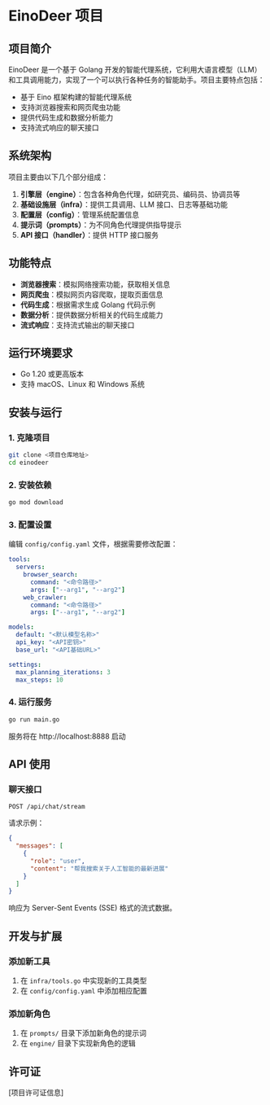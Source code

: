 # EinoDeer 项目

## 项目简介

EinoDeer 是一个基于 Golang 开发的智能代理系统，它利用大语言模型（LLM）和工具调用能力，实现了一个可以执行各种任务的智能助手。项目主要特点包括：

- 基于 Eino 框架构建的智能代理系统
- 支持浏览器搜索和网页爬虫功能
- 提供代码生成和数据分析能力
- 支持流式响应的聊天接口

## 系统架构

项目主要由以下几个部分组成：

1. **引擎层（engine）**：包含各种角色代理，如研究员、编码员、协调员等
2. **基础设施层（infra）**：提供工具调用、LLM 接口、日志等基础功能
3. **配置层（config）**：管理系统配置信息
4. **提示词（prompts）**：为不同角色代理提供指导提示
5. **API 接口（handler）**：提供 HTTP 接口服务

## 功能特点

- **浏览器搜索**：模拟网络搜索功能，获取相关信息
- **网页爬虫**：模拟网页内容爬取，提取页面信息
- **代码生成**：根据需求生成 Golang 代码示例
- **数据分析**：提供数据分析相关的代码生成能力
- **流式响应**：支持流式输出的聊天接口

## 运行环境要求

- Go 1.20 或更高版本
- 支持 macOS、Linux 和 Windows 系统

## 安装与运行

### 1. 克隆项目

```bash
git clone <项目仓库地址>
cd einodeer
```

### 2. 安装依赖

```bash
go mod download
```

### 3. 配置设置

编辑 `config/config.yaml` 文件，根据需要修改配置：

```yaml
tools:
  servers:
    browser_search:
      command: "<命令路径>"
      args: ["--arg1", "--arg2"]
    web_crawler:
      command: "<命令路径>"
      args: ["--arg1", "--arg2"]

models:
  default: "<默认模型名称>"
  api_key: "<API密钥>"
  base_url: "<API基础URL>"

settings:
  max_planning_iterations: 3
  max_steps: 10
```

### 4. 运行服务

```bash
go run main.go
```

服务将在 http://localhost:8888 启动

## API 使用

### 聊天接口

```
POST /api/chat/stream
```

请求示例：

```json
{
  "messages": [
    {
      "role": "user",
      "content": "帮我搜索关于人工智能的最新进展"
    }
  ]
}
```

响应为 Server-Sent Events (SSE) 格式的流式数据。

## 开发与扩展

### 添加新工具

1. 在 `infra/tools.go` 中实现新的工具类型
2. 在 `config/config.yaml` 中添加相应配置

### 添加新角色

1. 在 `prompts/` 目录下添加新角色的提示词
2. 在 `engine/` 目录下实现新角色的逻辑

## 许可证

[项目许可证信息]